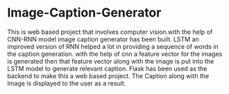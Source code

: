 # Image-Caption-Generator

This is web based project that involves computer vision.with the help of CNN-RNN model image caption generator has been built.
LSTM an improved version of RNN helped a lot in providing a sequence of words in the caption generation.
with the help of cnn a feature vector for the images is generated then that feature vector along with the image is put into the LSTM model to generate
relevant caption.
Flask has been used as the backend to make this a web based project.
The Caption along with the Image is displayed to the user as a result.
